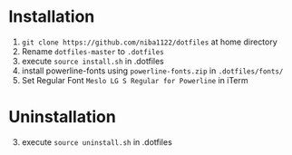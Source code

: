 # Installation

1. `git clone https://github.com/niba1122/dotfiles` at home directory
2. Rename `dotfiles-master` to `.dotfiles`
3. execute `source install.sh` in .dotfiles
4. install powerline-fonts using `powerline-fonts.zip` in `.dotfiles/fonts/`
5. Set Regular Font `Meslo LG S Regular for Powerline` in iTerm

# Uninstallation
3. execute `source uninstall.sh` in .dotfiles
